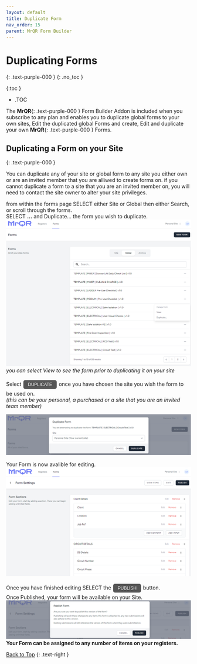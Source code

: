 ```yaml
---
layout: default
title: Duplicate Form
nav_order: 15
parent: MrQR Form Builder
---
```


<html>
<head>
<style>
.button {
  padding: 5px 12px;
  text-align: center;
  text-decoration: none;
  display: inline-block;
  font-size: 12px;
  margin: 4px 2px;
  cursor: pointer; }
.button1 {background-color: #555555;} /* Black */
.button2 {background-color: white;}
.button1 {color: white;}
.button2 {color: grey;}
.button1 {border: none;}
.button2 {border: 1px solid grey}
.button1 {border-radius: 5px;}
.button2 {border-radius: 5px;}
</style>
</head>
</html>


# Duplicating Forms
{: .text-purple-000 }
{: .no_toc }

{:toc }
- .TOC

The **MrQR**{: .text-purple-000 } Form Builder Addon is included when you subscribe to any plan and enables you to duplicate global forms to your own sites, Edit the duplicated global Forms and create, Edit and duplicate your own **MrQR**{: .text-purple-000 } Forms.

## Duplicating a Form on your Site
{: .text-purple-000 }

You can duplicate any of your site or global form to any site you either own or are an invited member that you are alliwed to create forms on.
if you cannot duplicate a form to a site that you are an invited member on, you will need to contact the site owner to alter your site privileges.

from within the forms page SELECT either Site or Global then either Search, or scroll through the forms.<br>
SELECT **...**  and Duplicate... the form you wish to duplicate.
![Index](/assets/images/V3/MrQR_Global_Forms.png "Global Forms")
*you can select View to see the form prior to duplicating it on your site* 

Select <button class="button button1">DUPLICATE</button> once you have chosen the site you wish the form to be used on.<br>
*(this can be your personal, a purchased or a site that you are an invited team member)*

![Index](/assets/images/V3/MrQR_Duplicate.png "Duplicate")

Your Form is now avalible for editing.
![Index](/assets/images/V3/MrQR_Duplicate_Form_Edit.png "Form Edit")

Once you have finished editing SELECT the <button class="button button1">PUBLISH</button> button.<br>
Once Published, your form will be available on your Site.
![Index](/assets/images/V3/MrQR_Publish.png "Form Edit")
**Your Form can be assigned to any number of items on your registers.**

[Back to Top](https://docs.mrqr.me/docs/FormBuilder)
{: .text-right }
